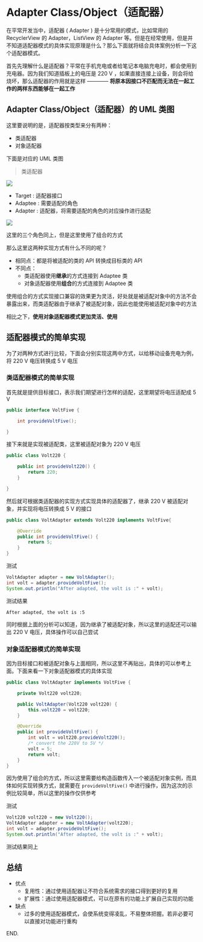 # Adapter Class/Object（适配器）

在平常开发当中，适配器 ( Adapter ) 是十分常用的模式，比如常用的 RecyclerView 的 Adapter，ListView 的 Adapter 等。但是在经常使用，但是并不知道适配器模式的具体实现原理是什么？那么下面就将结合具体案例分析一下这个适配器模式。

首先先理解什么是适配器？平常在手机充电或者给笔记本电脑充电时，都会使用到充电器。因为我们知道插板上的电压是 220 V ，如果直接连接上设备，则会将给烧坏，那么适配器的作用就是这样 ———— **将原本因接口不匹配而无法在一起工作的两样东西能够在一起工作**

## Adapter Class/Object（适配器）的 UML 类图

这里要说明的是，适配器按类型来分有两种：
 + 类适配器
 + 对象适配器

下面是对应的 UML 类图

> 类适配器

![](https://raw.githubusercontent.com/InnoFang/DesignPatterns/master/uml/class_adapter.png)

 + Target : 适配器接口
 + Adaptee : 需要适配的角色
 + Adapter : 适配器，将需要适配的角色的对应操作进行适配

![](https://raw.githubusercontent.com/InnoFang/DesignPatterns/master/uml/object_adapter.png)

 这里的三个角色同上，但是这里使用了组合的方式

那么这里这两种实现方式有什么不同的呢？
 + 相同点：都是将被适配的类的 API 转换成目标类的 API
 + 不同点：
   - 类适配器使用**继承**的方式连接到 Adaptee 类
   - 对象适配器使用**组合**的方式连接到 Adaptee 类

使用组合的方式实现接口兼容的效果更为灵活，好处就是被适配对象中的方法不会暴露出来，而类适配器由于继承了被适配对象，因此也能使用被适配对象中的方法

相比之下，**使用对象适配器模式更加灵活、使用**

## 适配器模式的简单实现

为了对两种方式进行比较，下面会分别实现这两中方式，以给移动设备充电为例，将 220 V 电压转换成 5 V 电压

### 类适配器模式的简单实现

首先就是提供目标接口，表示我们期望进行怎样的适配，这里期望将电压适配成 5 V
```java
public interface VoltFive {

    int provideVoltFive();

}
```

接下来就是实现被适配类，这里被适配对象为 220 V 电压
```java
public class Volt220 {

    public int provideVolt220() {
        return 220;
    }

}
```

然后就可根据类适配器的实现方式实现具体的适配器了，继承 220 V 被适配对象，并实现将电压转换成 5 V 的接口
```java
public class VoltAdapter extends Volt220 implements VoltFive{

    @Override
    public int provideVoltFive() {
        return 5;
    }
}
```

测试
```java
VoltAdapter adapter = new VoltAdapter();
int volt = adapter.provideVoltFive();
System.out.println("After adapted, the volt is :" + volt);
```

测试结果
```console
After adapted, the volt is :5
```

同时根据上面的分析可以知道，因为继承了被适配对象，所以这里的适配还可以输出 220 V 电压，具体操作可以自己尝试


### 对象适配器模式的简单实现

因为目标接口和被适配对象与上面相同，所以这里不再贴出，具体的可以参考上面。下面来看一下对象适配器模式的具体实现
```java
public class VoltAdapter implements VoltFive {

    private Volt220 volt220;

    public VoltAdapter(Volt220 volt220) {
        this.volt220 = volt220;
    }

    @Override
    public int provideVoltFive() {
        int volt = volt220.provideVolt220();
        /* convert the 220V to 5V */
        volt = 5;
        return volt;
    }
}
```

因为使用了组合的方式，所以这里需要给构造函数传入一个被适配对象实例，而具体如何实现转换方式，就需要在 `provideVoltFive()` 中进行操作，因为这次的示例比较简单，所以这里的操作仅供参考

测试
```java
Volt220 volt220 = new Volt220();
VoltAdapter adapter = new VoltAdapter(volt220);
int volt = adapter.provideVoltFive();
System.out.println("After adapted, the volt is :" + volt);
```

测试结果同上

## 总结

- 优点
  - 复用性：通过使用适配器让不符合系统需求的接口得到更好的复用
  - 扩展性：通过使用适配器模式，可以在原有的功能上扩展自己实现的功能
- 缺点
  - 过多的使用适配器模式，会使系统变得凌乱，不易整体把握。若非必要可以直接对功能进行重构

END.

